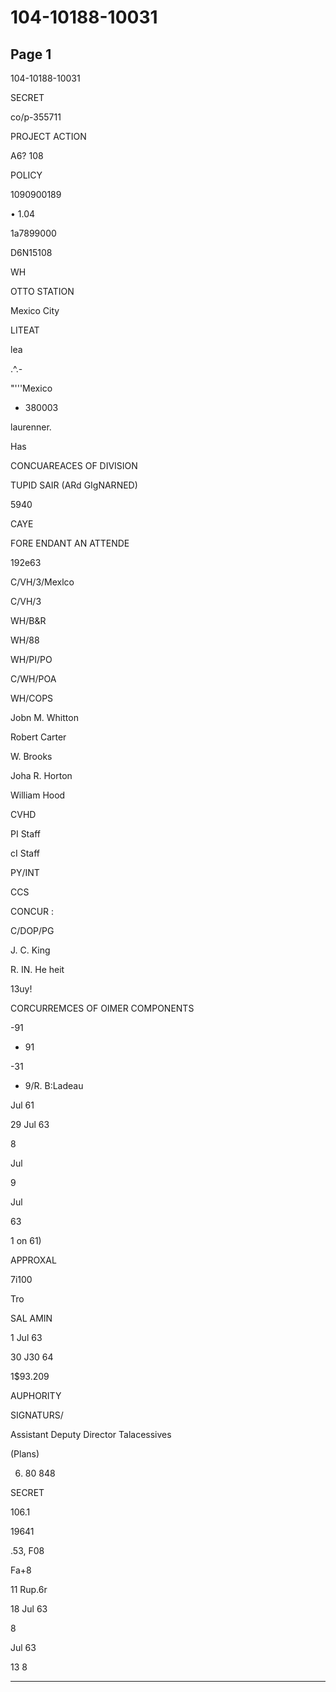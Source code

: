# 104-10188-10031

## Page 1

104-10188-10031

SECRET

co/p-355711

PROJECT ACTION

A6? 108

POLICY

1090900189

• 1.04

1a7899000

D6N15108

WH

OTTO STATION

Mexico City

LITEAT

lea

.^.-

"'''Mexico

* 380003

laurenner.

Has

CONCUAREACES OF DIVISION

TUPID SAIR (ARd GIgNARNED)

5940

CAYE

FORE ENDANT AN ATTENDE

192e63

C/VH/3/Mexlco

C/VH/3

WH/B&R

WH/88

WH/PI/PO

C/WH/POA

WH/COPS

Jobn M. Whitton

Robert Carter

W. Brooks

Joha R. Horton

William Hood

CVHD

PI Staff

cI Staff

PY/INT

CCS

CONCUR :

C/DOP/PG

J. C. King

R. IN. He heit

13uy!

CORCURREMCES OF OIMER COMPONENTS

-91

- 91

-31

- 9/R. B:Ladeau

Jul 61

29 Jul 63

8

Jul

9

Jul

63

1 on 61)

APPROXAL

7i100

Tro

SAL AMIN

1 Jul 63

30 J30 64

1$93.209

AUPHORITY

SIGNATURS/

Assistant Deputy Director Talacessives

(Plans)

6. 80 848

SECRET

106.1

19641

.53, F08

Fa+8

11 Rup.6r

18 Jul 63

8

Jul 63

13 8

---

